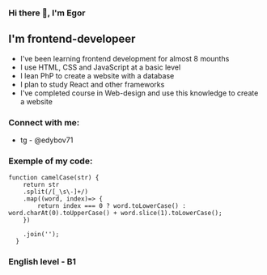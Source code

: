 ### Hi there 👋, I'm Egor

## I'm frontend-developeer
- I've been learning frontend development for almost 8 mounths
- I use HTML, CSS and JavaScript at a basic level
- I lean PhP to create a website with a database
- I plan to study React and other frameworks
- I've completed course in Web-design and use this knowledge to create a website

### Connect with me:
- tg - @edybov71

### Exemple of my code:
```
function camelCase(str) {
    return str
    .split(/[_\s\-]+/)
    .map((word, index)=> {
        return index === 0 ? word.toLowerCase() : word.charAt(0).toUpperCase() + word.slice(1).toLowerCase();
    })

    .join('');
  }
```

### English level - B1
